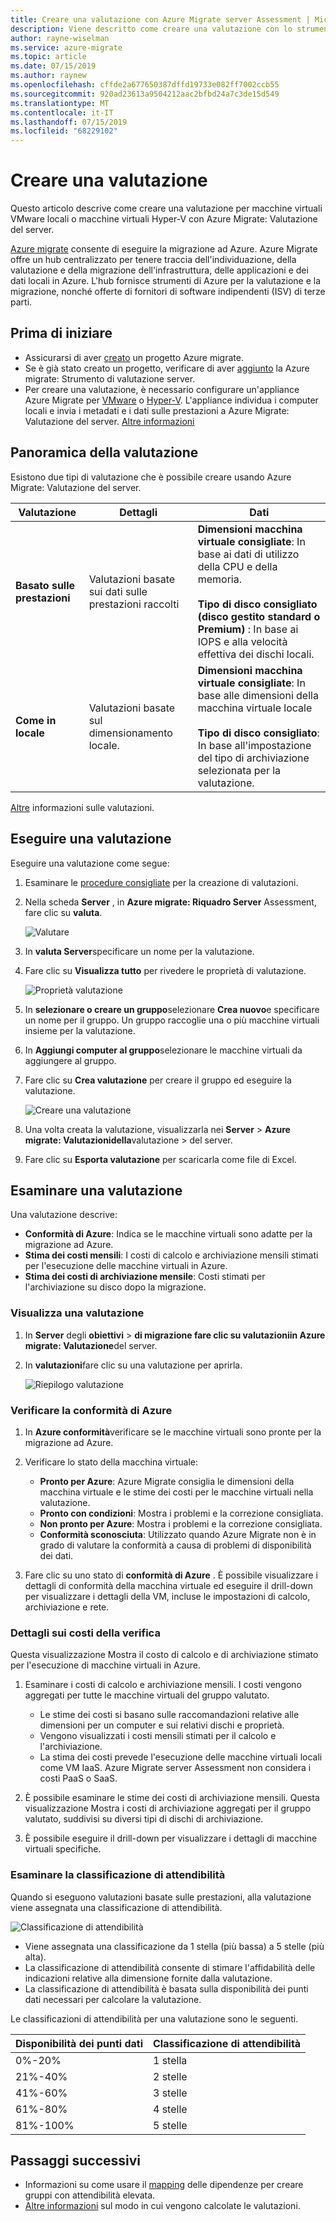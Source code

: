 ```yaml
---
title: Creare una valutazione con Azure Migrate server Assessment | Microsoft Docs
description: Viene descritto come creare una valutazione con lo strumento di valutazione di Azure Migrate server
author: rayne-wiselman
ms.service: azure-migrate
ms.topic: article
ms.date: 07/15/2019
ms.author: raynew
ms.openlocfilehash: cffde2a677650387dffd19733e082ff7002ccb55
ms.sourcegitcommit: 920ad23613a9504212aac2bfbd24a7c3de15d549
ms.translationtype: MT
ms.contentlocale: it-IT
ms.lasthandoff: 07/15/2019
ms.locfileid: "68229102"
---
```

# <a name="create-an-assessment"></a>Creare una valutazione

Questo articolo descrive come creare una valutazione per macchine virtuali VMware locali o macchine virtuali Hyper-V con Azure Migrate: Valutazione del server.

[Azure migrate](migrate-services-overview.md) consente di eseguire la migrazione ad Azure. Azure Migrate offre un hub centralizzato per tenere traccia dell'individuazione, della valutazione e della migrazione dell'infrastruttura, delle applicazioni e dei dati locali in Azure. L'hub fornisce strumenti di Azure per la valutazione e la migrazione, nonché offerte di fornitori di software indipendenti (ISV) di terze parti. 

## <a name="before-you-start"></a>Prima di iniziare

- Assicurarsi di aver [creato](how-to-add-tool-first-time.md) un progetto Azure migrate.
- Se è già stato creato un progetto, verificare di aver [aggiunto](how-to-assess.md) la Azure migrate: Strumento di valutazione server.
- Per creare una valutazione, è necessario configurare un'appliance Azure Migrate per [VMware](how-to-set-up-appliance-vmware.md) o [Hyper-V](how-to-set-up-appliance-hyper-v.md). L'appliance individua i computer locali e invia i metadati e i dati sulle prestazioni a Azure Migrate: Valutazione del server. [Altre informazioni](migrate-appliance.md)


## <a name="assessment-overview"></a>Panoramica della valutazione
Esistono due tipi di valutazione che è possibile creare usando Azure Migrate: Valutazione del server.

**Valutazione** | **Dettagli** | **Dati**
--- | --- | ---
**Basato sulle prestazioni** | Valutazioni basate sui dati sulle prestazioni raccolti | **Dimensioni macchina virtuale consigliate**: In base ai dati di utilizzo della CPU e della memoria.<br/><br/> **Tipo di disco consigliato (disco gestito standard o Premium)** : In base ai IOPS e alla velocità effettiva dei dischi locali.
**Come in locale** | Valutazioni basate sul dimensionamento locale. | **Dimensioni macchina virtuale consigliate**: In base alle dimensioni della macchina virtuale locale<br/><br> **Tipo di disco consigliato**: In base all'impostazione del tipo di archiviazione selezionata per la valutazione.

[Altre](concepts-assessment-calculation.md) informazioni sulle valutazioni.

## <a name="run-an-assessment"></a>Eseguire una valutazione

Eseguire una valutazione come segue:

1. Esaminare le [procedure consigliate](best-practices-assessment.md) per la creazione di valutazioni.
2. Nella scheda **Server** , in **Azure migrate: Riquadro Server** Assessment, fare clic su **valuta**.

    ![Valutare](./media/how-to-create-assessment/assess.png)

2. In **valuta Server**specificare un nome per la valutazione.
3. Fare clic su **Visualizza tutto** per rivedere le proprietà di valutazione.

    ![Proprietà valutazione](./media/how-to-create-assessment//view-all.png)

3. In **selezionare o creare un gruppo**selezionare **Crea nuovo**e specificare un nome per il gruppo. Un gruppo raccoglie una o più macchine virtuali insieme per la valutazione.
4. In **Aggiungi computer al gruppo**selezionare le macchine virtuali da aggiungere al gruppo.
5. Fare clic su **Crea valutazione** per creare il gruppo ed eseguire la valutazione.

    ![Creare una valutazione](./media/how-to-create-assessment//assessment-create.png)

6. Una volta creata la valutazione, visualizzarla nei **Server** > **Azure migrate: **Valutazioni**della**valutazione > del server.
7. Fare clic su **Esporta valutazione** per scaricarla come file di Excel.



## <a name="review-an-assessment"></a>Esaminare una valutazione

Una valutazione descrive:

- **Conformità di Azure**: Indica se le macchine virtuali sono adatte per la migrazione ad Azure.
- **Stima dei costi mensili**: I costi di calcolo e archiviazione mensili stimati per l'esecuzione delle macchine virtuali in Azure.
- **Stima dei costi di archiviazione mensile**: Costi stimati per l'archiviazione su disco dopo la migrazione.

### <a name="view-an-assessment"></a>Visualizza una valutazione

1. In **Server** degli **obiettivi** >  **di migrazione fare clic su  **valutazioni**in Azure migrate: Valutazione**del server.
2. In **valutazioni**fare clic su una valutazione per aprirla.

    ![Riepilogo valutazione](./media/how-to-create-assessment/assessment-summary.png)

### <a name="review-azure-readiness"></a>Verificare la conformità di Azure

1. In **Azure conformità**verificare se le macchine virtuali sono pronte per la migrazione ad Azure.
2. Verificare lo stato della macchina virtuale:
    - **Pronto per Azure**: Azure Migrate consiglia le dimensioni della macchina virtuale e le stime dei costi per le macchine virtuali nella valutazione.
    - **Pronto con condizioni**: Mostra i problemi e la correzione consigliata.
    - **Non pronto per Azure**: Mostra i problemi e la correzione consigliata.
    - **Conformità sconosciuta**: Utilizzato quando Azure Migrate non è in grado di valutare la conformità a causa di problemi di disponibilità dei dati.

2. Fare clic su uno stato di **conformità di Azure** . È possibile visualizzare i dettagli di conformità della macchina virtuale ed eseguire il drill-down per visualizzare i dettagli della VM, incluse le impostazioni di calcolo, archiviazione e rete.



### <a name="review-cost-details"></a>Dettagli sui costi della verifica

Questa visualizzazione Mostra il costo di calcolo e di archiviazione stimato per l'esecuzione di macchine virtuali in Azure.

1. Esaminare i costi di calcolo e archiviazione mensili. I costi vengono aggregati per tutte le macchine virtuali del gruppo valutato.

    - Le stime dei costi si basano sulle raccomandazioni relative alle dimensioni per un computer e sui relativi dischi e proprietà.
    - Vengono visualizzati i costi mensili stimati per il calcolo e l'archiviazione.
    - La stima dei costi prevede l'esecuzione delle macchine virtuali locali come VM IaaS. Azure Migrate server Assessment non considera i costi PaaS o SaaS.

2. È possibile esaminare le stime dei costi di archiviazione mensili. Questa visualizzazione Mostra i costi di archiviazione aggregati per il gruppo valutato, suddivisi su diversi tipi di dischi di archiviazione.
3. È possibile eseguire il drill-down per visualizzare i dettagli di macchine virtuali specifiche.


### <a name="review-confidence-rating"></a>Esaminare la classificazione di attendibilità

Quando si eseguono valutazioni basate sulle prestazioni, alla valutazione viene assegnata una classificazione di attendibilità.

![Classificazione di attendibilità](./media/how-to-create-assessment/confidence-rating.png)

- Viene assegnata una classificazione da 1 stella (più bassa) a 5 stelle (più alta).
- La classificazione di attendibilità consente di stimare l'affidabilità delle indicazioni relative alla dimensione fornite dalla valutazione.
- La classificazione di attendibilità è basata sulla disponibilità dei punti dati necessari per calcolare la valutazione.

Le classificazioni di attendibilità per una valutazione sono le seguenti.

**Disponibilità dei punti dati** | **Classificazione di attendibilità**
--- | ---
0%-20% | 1 stella
21%-40% | 2 stelle
41%-60% | 3 stelle
61%-80% | 4 stelle
81%-100% | 5 stelle




## <a name="next-steps"></a>Passaggi successivi

- Informazioni su come usare il [mapping](how-to-create-group-machine-dependencies.md) delle dipendenze per creare gruppi con attendibilità elevata.
- [Altre informazioni](concepts-assessment-calculation.md) sul modo in cui vengono calcolate le valutazioni.
